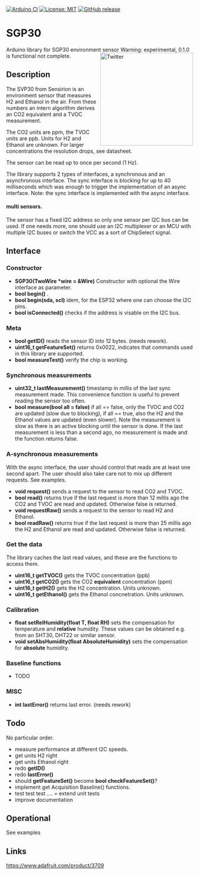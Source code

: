 
[![Arduino CI](https://github.com/RobTillaart/SGP30/workflows/Arduino%20CI/badge.svg)](https://github.com/marketplace/actions/arduino_ci)
[![License: MIT](https://img.shields.io/badge/license-MIT-green.svg)](https://github.com/RobTillaart/SGP30/blob/master/LICENSE)
[![GitHub release](https://img.shields.io/github/release/RobTillaart/SGP30.svg?maxAge=3600)](https://github.com/RobTillaart/SGP30/releases)

# SGP30

Arduino library for SGP30 environment sensor
<a >
  <img align="right" alt="Twitter" width="250px" src="https://user-images.githubusercontent.com/22770735/123462851-74a53a80-d608-11eb-8db9-5a139b4e3e90.png" />
</a>
Warning: experimental, 0.1.0 is functional not complete.

## Description

The SVP30 from Sensirion is an environment sensor that measures H2 and Ethanol in the air. From these numbers an intern algorithm derives an CO2 equivalent and a TVOC measurement. 

The CO2 units are ppm, the TVOC units are ppb. Units for H2 and Ethanol are unknown. For larger concentrations the resolution drops, see datasheet.

The sensor can be read up to once per second (1 Hz).

The library supports 2 types of interfaces, a synchronous and an asynchronous interface. The sync interface is blocking for up to 40 milliseconds which was enough to trigger the implementation of an async interface. Note: the sync interface is implemented with the async interface.


#### multi sensors.

The sensor has a fixed I2C address so only one sensor per I2C bus can be used. If one needs more, one should use an I2C multiplexer or an MCU with multiple I2C buses or switch the VCC as a sort of ChipSelect signal.


## Interface

### Constructor

- **SGP30(TwoWire \*wire = &Wire)** Constructor with optional the Wire interface as parameter.
- **bool begin()** .
- **bool begin(sda, scl)** idem, for the ESP32 where one can choose the I2C pins.
- **bool isConnected()** checks if the address is visable on the I2C bus.


### Meta

- **bool getID()** reads the sensor ID into 12 bytes. (needs rework).
- **uint16_t getFeatureSet()** returns 0x0022, indicates that commands used in this library are supported.
- **bool measureTest()** verify the chip is working.


### Synchronous measurements

- **uint32_t lastMeasurement()** timestamp in millis of the last sync measurement made. This convenience function is useful to prevent reading the sensor too often.
- **bool measure(bool all = false)** if all == false, only the TVOC and CO2 are updated (slow due to blocking), if all == true, also the H2 and the Ethanol values are updated (even slower). Note the measurement is slow as there is an active blocking until the sensor is done. If the last measurement is less than a second ago, no measurement is made and the function returns false.


### A-synchronous measurements

With the async interface, the user should control that reads are at least one second apart. The user should also take care not to mix up different requests. See examples. 

- **void request()** sends a request to the sensor to read CO2 and TVOC. 
- **bool read()** returns true if the last request is more than 12 millis ago the CO2 and TVOC are read and updated. Otherwise false is returned.
- **void requestRaw()** sends a request to the sensor to read H2 and Ethanol.
- **bool readRaw()** returns true if the last request is more than 25 millis ago the H2 and Ethanol are read and updated. Otherwise false is returned.


### Get the data

The library caches the last read values, and these are the functions to access them. 

- **uint16_t getTVOC()** gets the TVOC concentration (ppb)
- **uint16_t getCO2()** gets the CO2 **equivalent** concentration (ppm)
- **uint16_t getH2()** gets the H2 concentration. Units unknown.
- **uint16_t getEthanol()** gets the Ethanol concnetration. Units unknown.


### Calibration

- **float setRelHumidity(float T, float RH)** sets the compensation for temperature and **relative** humidity. These values can be obtained e.g. from an SHT30, DHT22 or similar sensor.
- **void setAbsHumidity(float AbsoluteHumidity)** sets the compensation for **absolute** humidity. 


### Baseline functions

- TODO


### MISC

- **int lastError()** returns last error. (needs rework)



## Todo

No particular order.

- measure performance at different I2C speeds.
- get units H2 right
- get units Ethanol right
- redo **getID()**
- redo **lastError()**
- should **getFeatureSet()** become **bool checkFeatureSet()**?
- implement get Acquisition Baseline() functions.
- test test test ....
= extend unit tests
- improve documentation


## Operational

See examples

## Links

https://www.adafruit.com/product/3709

